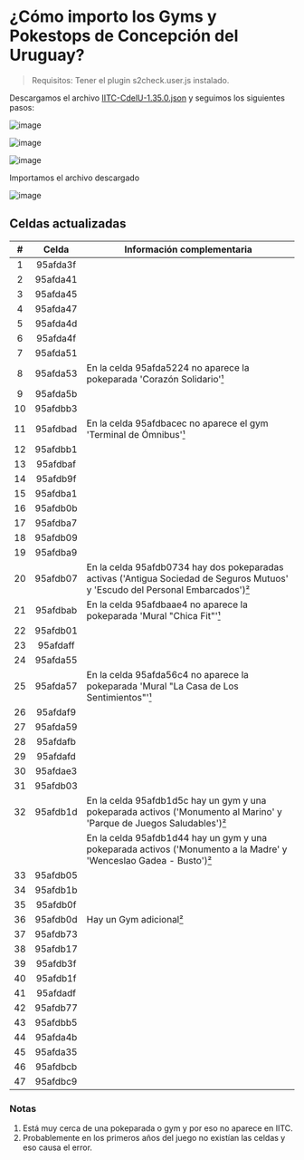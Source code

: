 # ¿Cómo importo los Gyms y Pokestops de Concepción del Uruguay?

> Requisitos: Tener el plugin s2check.user.js instalado.

Descargamos el archivo [IITC-CdelU-1.35.0.json](https://github.com/Wokcito/IITC-CdelU/releases/download/v1.35.0/IITC-CdelU-1.35.0.json) y seguimos los siguientes pasos:

![image](https://user-images.githubusercontent.com/99556533/207217423-82607fbd-8203-452d-bd34-5b2f2d453885.png)

![image](https://user-images.githubusercontent.com/99556533/207221502-55c1667e-e1b1-4afc-90b3-1157da62c91c.png)

![image](https://user-images.githubusercontent.com/99556533/207221600-d965c531-e721-4d4c-9f19-14ef41bdb5e6.png)

Importamos el archivo descargado

![image](https://user-images.githubusercontent.com/99556533/207221653-1fe5d404-885d-4154-87fb-072b19182faa.png)

## Celdas actualizadas

|  #  |  Celda   | Información complementaria                                                                                                              |
| :-: | :------: | --------------------------------------------------------------------------------------------------------------------------------------- |
|  1  | 95afda3f |                                                                                                                                         |
|  2  | 95afda41 |                                                                                                                                         |
|  3  | 95afda45 |                                                                                                                                         |
|  4  | 95afda47 |                                                                                                                                         |
|  5  | 95afda4d |                                                                                                                                         |
|  6  | 95afda4f |                                                                                                                                         |
|  7  | 95afda51 |                                                                                                                                         |
|  8  | 95afda53 | En la celda 95afda5224 no aparece la pokeparada 'Corazón Solidario'[¹](#notas)                                                          |
|  9  | 95afda5b |                                                                                                                                         |
| 10  | 95afdbb3 |                                                                                                                                         |
| 11  | 95afdbad | En la celda 95afdbacec no aparece el gym 'Terminal de Ómnibus'[¹](#notas)                                                               |
| 12  | 95afdbb1 |                                                                                                                                         |
| 13  | 95afdbaf |                                                                                                                                         |
| 14  | 95afdb9f |                                                                                                                                         |
| 15  | 95afdba1 |                                                                                                                                         |
| 16  | 95afdb0b |                                                                                                                                         |
| 17  | 95afdba7 |                                                                                                                                         |
| 18  | 95afdb09 |                                                                                                                                         |
| 19  | 95afdba9 |                                                                                                                                         |
| 20  | 95afdb07 | En la celda 95afdb0734 hay dos pokeparadas activas ('Antigua Sociedad de Seguros Mutuos' y 'Escudo del Personal Embarcados')[²](#notas) |
| 21  | 95afdbab | En la celda 95afdbaae4 no aparece la pokeparada 'Mural "Chica Fit"'[¹](#notas)                                                          |
| 22  | 95afdb01 |                                                                                                                                         |
| 23  | 95afdaff |                                                                                                                                         |
| 24  | 95afda55 |                                                                                                                                         |
| 25  | 95afda57 | En la celda 95afda56c4 no aparece la pokeparada 'Mural "La Casa de Los Sentimientos"'[¹](#notas)                                        |
| 26  | 95afdaf9 |                                                                                                                                         |
| 27  | 95afda59 |                                                                                                                                         |
| 28  | 95afdafb |                                                                                                                                         |
| 29  | 95afdafd |                                                                                                                                         |
| 30  | 95afdae3 |                                                                                                                                         |
| 31  | 95afdb03 |                                                                                                                                         |
| 32  | 95afdb1d | En la celda 95afdb1d5c hay un gym y una pokeparada activos ('Monumento al Marino' y 'Parque de Juegos Saludables')[²](#notas)           |
|     |          | En la celda 95afdb1d44 hay un gym y una pokeparada activos ('Monumento a la Madre' y 'Wenceslao Gadea - Busto')[²](#notas)              |
| 33  | 95afdb05 |                                                                                                                                         |
| 34  | 95afdb1b |                                                                                                                                         |
| 35  | 95afdb0f |                                                                                                                                         |
| 36  | 95afdb0d | Hay un Gym adicional[²](#notas)                                                                                                         |
| 37  | 95afdb73 |                                                                                                                                         |
| 38  | 95afdb17 |                                                                                                                                         |
| 39  | 95afdb3f |                                                                                                                                         |
| 40  | 95afdb1f |                                                                                                                                         |
| 41  | 95afdadf |                                                                                                                                         |
| 42  | 95afdb77 |                                                                                                                                         |
| 43  | 95afdbb5 |                                                                                                                                         |
| 44  | 95afda4b |                                                                                                                                         |
| 45  | 95afda35 |                                                                                                                                         |
| 46  | 95afdbcb |                                                                                                                                         |
| 47  | 95afdbc9 |                                                                                                                                         |

### Notas

1. Está muy cerca de una pokeparada o gym y por eso no aparece en IITC.
2. Probablemente en los primeros años del juego no existían las celdas y eso causa el error.
